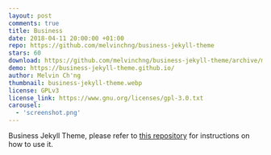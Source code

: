 ```yaml
---
layout: post
comments: true
title: Business
date: 2018-04-11 20:00:00 +01:00
repo: https://github.com/melvinchng/business-jekyll-theme
stars: 60
download: https://github.com/melvinchng/business-jekyll-theme/archive/master.zip
demo: https://business-jekyll-theme.github.io/
author: Melvin Ch'ng
thumbnail: business-jekyll-theme.webp
license: GPLv3
license_link: https://www.gnu.org/licenses/gpl-3.0.txt
carousel:
  - 'screenshot.png'
---
```


Business Jekyll Theme, please refer to [this repository](https://github.com/melvinchng/business-jekyll-theme) for instructions on how to use it.
